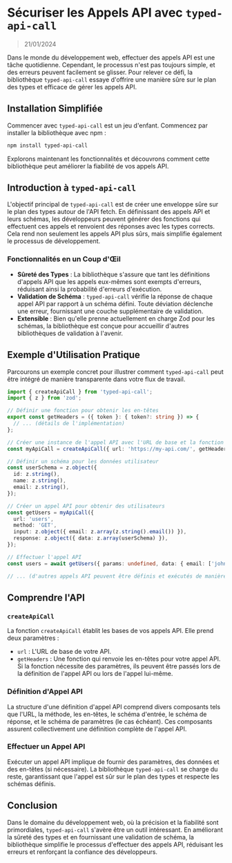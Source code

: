 # Sécuriser les Appels API avec `typed-api-call`

> 21/01/2024

Dans le monde du développement web, effectuer des appels API est une tâche quotidienne. Cependant, le processus n'est pas toujours simple, et des erreurs peuvent facilement se glisser. Pour relever ce défi, la bibliothèque `typed-api-call` essaye d'offrire une manière sûre sur le plan des types et efficace de gérer les appels API.

## Installation Simplifiée

Commencer avec `typed-api-call` est un jeu d'enfant. Commencez par installer la bibliothèque avec npm :

```bash
npm install typed-api-call
```

Explorons maintenant les fonctionnalités et découvrons comment cette bibliothèque peut améliorer la fiabilité de vos appels API.

## Introduction à `typed-api-call`

L'objectif principal de `typed-api-call` est de créer une enveloppe sûre sur le plan des types autour de l'API fetch. En définissant des appels API et leurs schémas, les développeurs peuvent générer des fonctions qui effectuent ces appels et renvoient des réponses avec les types corrects. Cela rend non seulement les appels API plus sûrs, mais simplifie également le processus de développement.

### Fonctionnalités en un Coup d'Œil

- **Sûreté des Types** : La bibliothèque s'assure que tant les définitions d'appels API que les appels eux-mêmes sont exempts d'erreurs, réduisant ainsi la probabilité d'erreurs d'exécution.
- **Validation de Schéma** : `typed-api-call` vérifie la réponse de chaque appel API par rapport à un schéma défini. Toute déviation déclenche une erreur, fournissant une couche supplémentaire de validation.
- **Extensible** : Bien qu'elle prenne actuellement en charge Zod pour les schémas, la bibliothèque est conçue pour accueillir d'autres bibliothèques de validation à l'avenir.

## Exemple d'Utilisation Pratique

Parcourons un exemple concret pour illustrer comment `typed-api-call` peut être intégré de manière transparente dans votre flux de travail.

```typescript
import { createApiCall } from 'typed-api-call';
import { z } from 'zod';

// Définir une fonction pour obtenir les en-têtes
export const getHeaders = ({ token }: { token?: string }) => {
  // ... (détails de l'implémentation)
};

// Créer une instance de l'appel API avec l'URL de base et la fonction getHeaders
const myApiCall = createApiCall({ url: 'https://my-api.com/', getHeaders });

// Définir un schéma pour les données utilisateur
const userSchema = z.object({
  id: z.string(),
  name: z.string(),
  email: z.string(),
});

// Créer un appel API pour obtenir des utilisateurs
const getUsers = myApiCall({
  url: 'users',
  method: 'GET',
  input: z.object({ email: z.array(z.string().email()) }),
  response: z.object({ data: z.array(userSchema) }),
});

// Effectuer l'appel API
const users = await getUsers({ params: undefined, data: { email: ['john.doe@gmail.com'] } });

// ... (d'autres appels API peuvent être définis et exécutés de manière similaire)
```

## Comprendre l'API

### `createApiCall`

La fonction `createApiCall` établit les bases de vos appels API. Elle prend deux paramètres :

- `url` : L'URL de base de votre API.
- `getHeaders` : Une fonction qui renvoie les en-têtes pour votre appel API. Si la fonction nécessite des paramètres, ils peuvent être passés lors de la définition de l'appel API ou lors de l'appel lui-même.

### Définition d'Appel API

La structure d'une définition d'appel API comprend divers composants tels que l'URL, la méthode, les en-têtes, le schéma d'entrée, le schéma de réponse, et le schéma de paramètres (le cas échéant). Ces composants assurent collectivement une définition complète de l'appel API.

### Effectuer un Appel API

Exécuter un appel API implique de fournir des paramètres, des données et des en-têtes (si nécessaire). La bibliothèque `typed-api-call` se charge du reste, garantissant que l'appel est sûr sur le plan des types et respecte les schémas définis.

## Conclusion

Dans le domaine du développement web, où la précision et la fiabilité sont primordiales, `typed-api-call` s'avère être un outil intéressant. En améliorant la sûreté des types et en fournissant une validation de schéma, la bibliothèque simplifie le processus d'effectuer des appels API, réduisant les erreurs et renforçant la confiance des développeurs.
